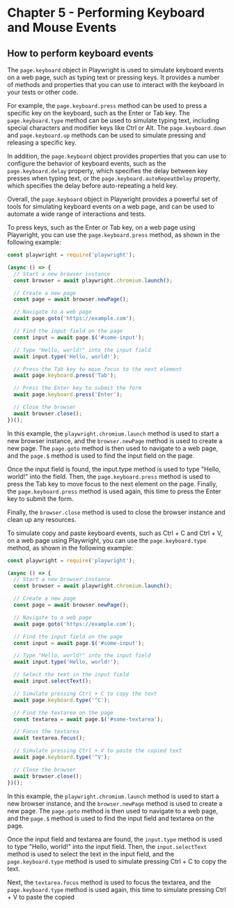 # Chapter 5 - Performing Keyboard and Mouse Events

## How to perform keyboard events

The `page.keyboard` object in Playwright is used to simulate keyboard events on a web page, such as typing text or pressing keys. It provides a number of methods and properties that you can use to interact with the keyboard in your tests or other code.

For example, the `page.keyboard.press` method can be used to press a specific key on the keyboard, such as the Enter or Tab key. The `page.keyboard.type` method can be used to simulate typing text, including special characters and modifier keys like Ctrl or Alt. The `page.keyboard.down` and `page.keyboard.up` methods can be used to simulate pressing and releasing a specific key.

In addition, the `page.keyboard` object provides properties that you can use to configure the behavior of keyboard events, such as the `page.keyboard.delay` property, which specifies the delay between key presses when typing text, or the `page.keyboard.autoRepeatDelay` property, which specifies the delay before auto-repeating a held key.

Overall, the `page.keyboard` object in Playwright provides a powerful set of tools for simulating keyboard events on a web page, and can be used to automate a wide range of interactions and tests.

To press keys, such as the Enter or Tab key, on a web page using Playwright, you can use the `page.keyboard.press` method, as shown in the following example:

```javascript
const playwright = require('playwright');

(async () => {
  // Start a new browser instance
  const browser = await playwright.chromium.launch();

  // Create a new page
  const page = await browser.newPage();

  // Navigate to a web page
  await page.goto('https://example.com');

  // Find the input field on the page
  const input = await page.$('#some-input');

  // Type "Hello, world!" into the input field
  await input.type('Hello, world!');

  // Press the Tab key to move focus to the next element
  await page.keyboard.press('Tab');

  // Press the Enter key to submit the form
  await page.keyboard.press('Enter');

  // Close the browser
  await browser.close();
})();
```

In this example, the `playwright.chromium.launch` method is used to start a new browser instance, and the `browser.newPage` method is used to create a new page. The `page.goto` method is then used to navigate to a web page, and the `page.$` method is used to find the input field on the page.

Once the input field is found, the input.type method is used to type "Hello, world!" into the field. Then, the `page.keyboard.press` method is used to press the Tab key to move focus to the next element on the page. Finally, the `page.keyboard.press` method is used again, this time to press the Enter key to submit the form.

Finally, the `browser.close` method is used to close the browser instance and clean up any resources.

To simulate copy and paste keyboard events, such as Ctrl + C and Ctrl + V, on a web page using Playwright, you can use the `page.keyboard.type` method, as shown in the following example:

```javascript
const playwright = require('playwright');

(async () => {
  // Start a new browser instance
  const browser = await playwright.chromium.launch();

  // Create a new page
  const page = await browser.newPage();

  // Navigate to a web page
  await page.goto('https://example.com');

  // Find the input field on the page
  const input = await page.$('#some-input');

  // Type "Hello, world!" into the input field
  await input.type('Hello, world!');

  // Select the text in the input field
  await input.selectText();

  // Simulate pressing Ctrl + C to copy the text
  await page.keyboard.type('^C');

  // Find the textarea on the page
  const textarea = await page.$('#some-textarea');

  // Focus the textarea
  await textarea.focus();

  // Simulate pressing Ctrl + V to paste the copied text
  await page.keyboard.type('^V');

  // Close the browser
  await browser.close();
})();
```
In this example, the `playwright.chromium.launch` method is used to start a new browser instance, and the `browser.newPage` method is used to create a new page. The `page.goto` method is then used to navigate to a web page, and the `page.$` method is used to find the input field and textarea on the page.

Once the input field and textarea are found, the `input.type` method is used to type "Hello, world!" into the input field. Then, the `input.selectText` method is used to select the text in the input field, and the `page.keyboard.type` method is used to simulate pressing Ctrl + C to copy the text.

Next, the `textarea.focus` method is used to focus the textarea, and the `page.keyboard.type` method is used again, this time to simulate pressing Ctrl + V to paste the copied



